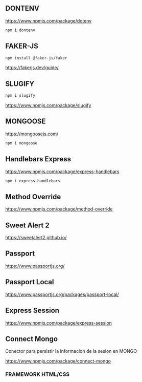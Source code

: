 
## DONTENV
<https://www.npmjs.com/package/dotenv>

```sh
npm i dontenv
```

## FAKER-JS

```sh
npm install @faker-js/faker
```

<https://fakerjs.dev/guide/>

## SLUGIFY

```sh
npm i slugify
```

<https://www.npmjs.com/package/slugify>

## MONGOOSE
<https://mongoosejs.com/>

```sh
npm i mongoose
```

## Handlebars Express
<https://www.npmjs.com/package/express-handlebars>

```sh
npm i express-handlebars
```

## Method Override

<https://www.npmjs.com/package/method-override>

## Sweet Alert 2

<https://sweetalert2.github.io/>

## Passport

<https://www.passportjs.org/>

## Passport Local

<https://www.passportjs.org/packages/passport-local/>

## Express Session

<https://www.npmjs.com/package/express-session>

## Connect Mongo
Conector para persistir la informacion de la sesion en MONGO

<https://www.npmjs.com/package/connect-mongo>

### FRAMEWORK HTML/CSS

<!--BOOTSWATCH / BOOTSRAP-->
<!--TAIWAIND-->
<!--BULMA-->
<!-- BUSCAR ALTERNATIVOS A BOOTSRAP-->